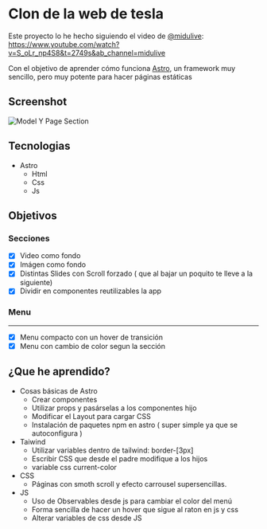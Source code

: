 # Clon de la web de tesla
Este proyecto lo he hecho siguiendo el video de [@midulive](https://www.youtube.com/@midulive): 
https://www.youtube.com/watch?v=S_oLr_np4S8&t=2749s&ab_channel=midulive

Con el objetivo de aprender cómo funciona [Astro](https://astro.build), un framework muy sencillo, pero muy potente para hacer páginas estáticas

## Screenshot
![Model Y Page Section](https://img001.prntscr.com/file/img001/MBJ6f7_uRreVOk6WO7cn7w.png)

## Tecnologias
- Astro
    - Html
    - Css
    - Js

## Objetivos
### Secciones
- [x] Video como fondo
- [x] Imágen como fondo
- [x] Distintas Slides con Scroll forzado ( que al bajar un poquito te lleve a la siguiente)
- [x] Dividir en componentes reutilizables la app
### Menu
-------
- [x] Menu compacto con un hover de transición
- [x] Menu con cambio de color segun la sección

## ¿Que he aprendido?
- Cosas básicas de Astro
    - Crear componentes
    - Utilizar props y pasárselas a los componentes hijo
    - Modificar el Layout para cargar CSS
    - Instalación de paquetes npm en astro ( super simple ya que se autoconfigura )
- Taiwind
    - Utilizar variables dentro de tailwind: border-[3px]
    - Escribir CSS que desde el padre modifique a los hijos
    - variable css current-color
- CSS
    - Páginas con smoth scroll y efecto carrousel supersencillas.
- JS
    - Uso de Observables desde js para cambiar el color del menú
    - Forma sencilla de hacer un hover que sigue al raton en js y css
    - Alterar variables de css desde JS
